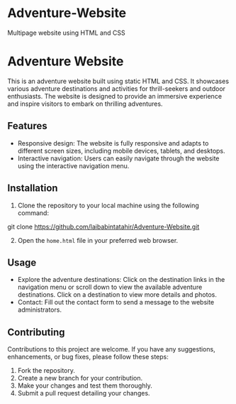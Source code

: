 # Adventure-Website
Multipage website using HTML and CSS

# Adventure Website

This is an adventure website built using static HTML and CSS. It showcases various adventure destinations and activities for thrill-seekers and outdoor enthusiasts. The website is designed to provide an immersive experience and inspire visitors to embark on thrilling adventures.

## Features

- Responsive design: The website is fully responsive and adapts to different screen sizes, including mobile devices, tablets, and desktops.
- Interactive navigation: Users can easily navigate through the website using the interactive navigation menu.

## Installation

1. Clone the repository to your local machine using the following command:

  git clone https://github.com/laibabintatahir/Adventure-Website.git

2. Open the `home.html` file in your preferred web browser.

## Usage

- Explore the adventure destinations: Click on the destination links in the navigation menu or scroll down to view the available adventure destinations. Click on a destination to view more details and photos.
- Contact: Fill out the contact form to send a message to the website administrators.

## Contributing

Contributions to this project are welcome. If you have any suggestions, enhancements, or bug fixes, please follow these steps:

1. Fork the repository.
2. Create a new branch for your contribution.
3. Make your changes and test them thoroughly.
4. Submit a pull request detailing your changes.
